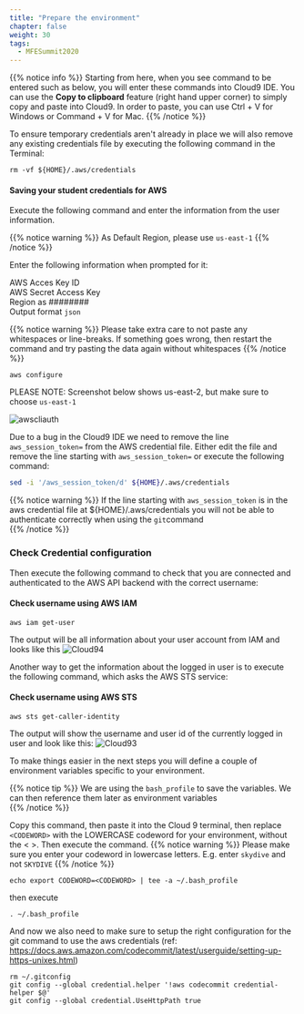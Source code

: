 ```yaml
---
title: "Prepare the environment"
chapter: false
weight: 30
tags:
  - MFESummit2020
---
```


{{% notice info %}}
Starting from here, when you see command to be entered such as below, you will enter these commands into Cloud9 IDE. You can use the **Copy to clipboard** feature (right hand upper corner) to simply copy and paste into Cloud9. In order to paste, you can use Ctrl + V for Windows or Command + V for Mac.
{{% /notice %}}

To ensure temporary credentials aren't already in place we will also remove
any existing credentials file by executing the following command in the Terminal:
```
rm -vf ${HOME}/.aws/credentials
```

#### Saving your student credentials for AWS
Execute the following command and enter the information from the user information.

{{% notice warning %}}
As Default Region, please use `us-east-1`
{{% /notice %}}
 
Enter the following information when prompted for it:

AWS Acces Key ID <br>
AWS Secret Access Key <br>
Region as ######## <br>
Output format `json` <br>

{{% notice warning %}}
Please take extra care to not paste any whitespaces or line-breaks. If something goes wrong, then restart the command and try pasting the data again without whitespaces 
{{% /notice %}}

```
aws configure
```

PLEASE NOTE: Screenshot below shows us-east-2, but make sure to choose `us-east-1`

![awscliauth](/images/mfe/awscliauth.jpg?classes=border,shadow)

Due to a bug in the Cloud9 IDE we need to remove the line `aws_session_token=` from the AWS credential file. Either edit the file and remove the line starting with `aws_session_token=` or execute the following command:
```bash
sed -i '/aws_session_token/d' ${HOME}/.aws/credentials

```
{{% notice warning %}}
If the line starting with `aws_session_token` is in the aws credential file at ${HOME}/.aws/credentials you will not be able to authenticate correctly when using the `git`command   
{{% /notice %}}

### Check Credential configuration

Then execute the following command to check that you are connected and authenticated to the AWS API backend with the correct username:

#### Check username using AWS IAM
```
aws iam get-user

```
The output will be all information about your user account from IAM and looks like this
![Cloud94](/images/mfe/cloud9_4.jpg?classes=border,shadow)

Another way to get the information about the logged in user is to execute the following command, which asks the AWS STS service:

#### Check username using AWS STS
```
aws sts get-caller-identity

```

The output will show the username and user id of the currently logged in user and look like this:
![Cloud93](/images/mfe/cloud9_3.jpg?classes=border,shadow)



To make things easier in the next steps you will define a couple of environment variables specific to your environment.

{{% notice tip %}}
We are using the ``bash_profile`` to save the variables. We can then reference them later as environment variables  
{{% /notice %}}

Copy this command, then paste it into the Cloud 9 terminal, then replace ``<CODEWORD>`` with the LOWERCASE codeword for your environment, without the < >. Then execute the command.
{{% notice warning %}}
Please make sure you enter your codeword in lowercase letters. E.g. enter `skydive` and not `SKYDIVE`
{{% /notice %}}

```
echo export CODEWORD=<CODEWORD> | tee -a ~/.bash_profile
```
then execute 

```
. ~/.bash_profile 

```


And now we also need to make sure to setup the right configuration for the git command to use the aws credentials (ref: https://docs.aws.amazon.com/codecommit/latest/userguide/setting-up-https-unixes.html)

```
rm ~/.gitconfig
git config --global credential.helper '!aws codecommit credential-helper $@'
git config --global credential.UseHttpPath true

```

